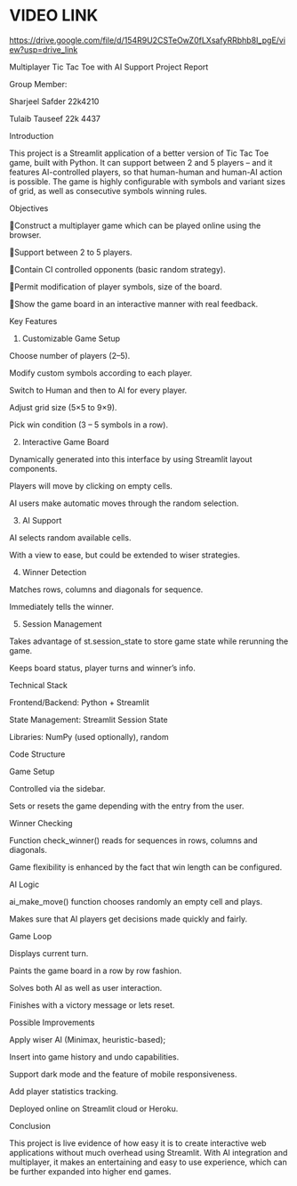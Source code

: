 # VIDEO LINK

https://drive.google.com/file/d/154R9U2CSTeOwZ0fLXsafyRRbhb8I_pgE/view?usp=drive_link

Multiplayer Tic Tac Toe with AI Support Project Report

Group Member:

Sharjeel Safder 22k4210

Tulaib Tauseef 22k 4437

Introduction

This project is a Streamlit application of a better version of Tic Tac Toe game, built with Python. It can support between 2 and 5 players – and it features AI-controlled players, so that human-human and human-AI action is possible. The game is highly configurable with symbols and variant sizes of grid, as well as consecutive symbols winning rules.

Objectives

Construct a multiplayer game which can be played online using the browser.

Support between 2 to 5 players.

Contain CI controlled opponents (basic random strategy).

Permit modification of player symbols, size of the board.

Show the game board in an interactive manner with real feedback.




Key Features

1. Customizable Game Setup

Choose number of players (2–5).

Modify custom symbols according to each player.

Switch to Human and then to AI for every player.

Adjust grid size (5×5 to 9×9).

Pick win condition (3 – 5 symbols in a row).



2. Interactive Game Board

Dynamically generated into this interface by using Streamlit layout components.

Players will move by clicking on empty cells.

AI users make automatic moves through the random selection.



3. AI Support

AI selects random available cells.

With a view to ease, but could be extended to wiser strategies.



4. Winner Detection

Matches rows, columns and diagonals for sequence.

Immediately tells the winner.



5. Session Management

Takes advantage of st.session_state to store game state while rerunning the game.

Keeps board status, player turns and winner’s info.




Technical Stack

Frontend/Backend: Python + Streamlit

State Management: Streamlit Session State

Libraries: NumPy (used optionally), random



Code Structure

Game Setup

Controlled via the sidebar.

Sets or resets the game depending with the entry from the user.


Winner Checking

Function check_winner() reads for sequences in rows, columns and diagonals.

Game flexibility is enhanced by the fact that win length can be configured.


AI Logic

ai_make_move() function chooses randomly an empty cell and plays.

Makes sure that AI players get decisions made quickly and fairly.


Game Loop

Displays current turn.

Paints the game board in a row by row fashion.

Solves both AI as well as user interaction.

Finishes with a victory message or lets reset.



Possible Improvements

Apply wiser AI (Minimax, heuristic-based);

Insert into game history and undo capabilities.

Support dark mode and the feature of mobile responsiveness.

Add player statistics tracking.

Deployed online on Streamlit cloud or Heroku.

Conclusion

This project is live evidence of how easy it is to create interactive web applications without much overhead using Streamlit. With AI integration and multiplayer, it makes an entertaining and easy to use experience, which can be further expanded into higher end games.
